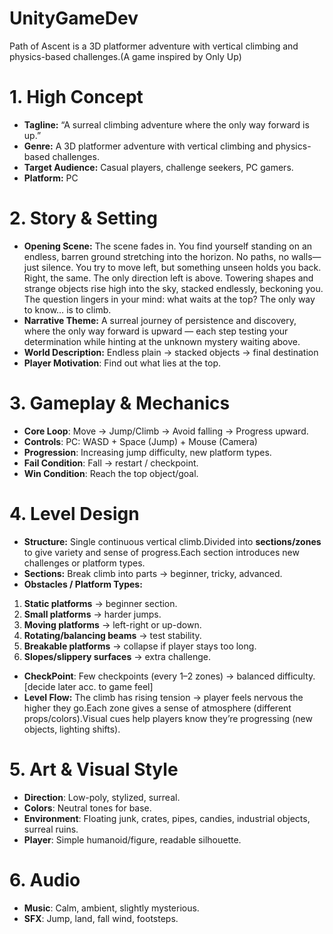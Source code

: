 # UnityGameDev
Path of Ascent is a 3D platformer adventure with vertical climbing and physics-based challenges.(A game inspired by Only Up)

# 1. High Concept

- **Tagline:** “A surreal climbing adventure where the only way forward is up.”
- **Genre:** A 3D platformer adventure with vertical climbing and physics-based challenges.
- **Target Audience:** Casual players, challenge seekers, PC gamers.
- **Platform:** PC

# 2. Story & Setting

- **Opening Scene:** The scene fades in. You find yourself standing on an endless, barren ground stretching into the horizon. No paths, no walls—just silence. You try to move left, but something unseen holds you back. Right, the same. The only direction left is above. Towering shapes and strange objects rise high into the sky, stacked endlessly, beckoning you. The question lingers in your mind: what waits at the top? The only way to know… is to climb.
- **Narrative Theme:** A surreal journey of persistence and discovery, where the only way forward is upward — each step testing your determination while hinting at the unknown mystery waiting above.
- **World Description:** Endless plain → stacked objects → final destination
- **Player Motivation**: Find out what lies at the top.

# 3. Gameplay & Mechanics

- **Core Loop**: Move → Jump/Climb → Avoid falling → Progress upward.
- **Controls**: PC: WASD + Space (Jump) + Mouse (Camera)
- **Progression**: Increasing jump difficulty, new platform types.
- **Fail Condition**: Fall → restart / checkpoint.
- **Win Condition**: Reach the top object/goal.

# 4. Level Design

- **Structure:** Single continuous vertical climb.Divided into **sections/zones** to give variety and sense of progress.Each section introduces new challenges or platform types.
- **Sections:** Break climb into parts → beginner, tricky, advanced.
- **Obstacles / Platform Types:**
1. **Static platforms** → beginner section.
2. **Small platforms** → harder jumps.
3. **Moving platforms** → left-right or up-down.
4. **Rotating/balancing beams** → test stability.
5. **Breakable platforms** → collapse if player stays too long.
6. **Slopes/slippery surfaces** → extra challenge.
- **CheckPoint**: Few checkpoints (every 1–2 zones) → balanced difficulty.[decide later acc. to game feel]
- **Level Flow:** The climb has rising tension → player feels nervous the higher they go.Each zone gives a sense of atmosphere (different props/colors).Visual cues help players know they’re progressing (new objects, lighting shifts).

# 5. Art & Visual Style

- **Direction**: Low-poly, stylized, surreal.
- **Colors**: Neutral tones for base.
- **Environment**: Floating junk, crates, pipes, candies, industrial objects, surreal ruins.
- **Player**: Simple humanoid/figure, readable silhouette.

# 6. Audio

- **Music**: Calm, ambient, slightly mysterious.
- **SFX**: Jump, land, fall wind, footsteps.